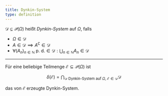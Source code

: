 ```yaml
---
title: Dynkin-System
type: definition
---
```


$\mathcal{D} \subseteq \mathcal{P}(\Omega)$ heißt *Dynkin-System* auf $\Omega$, falls
- $\Omega \in \mathcal{D}$
- $A \in \mathcal{D} \implies A^\complement \in \mathcal{D}$
- $\forall (A_n)_{n \in \mathbb{N}} \text{ p. d.} \in \mathcal{D} : \bigcup_{n \in \mathbb{N}} A_n \in \mathcal{D}$

---

Für eine beliebige Teilmenge $\mathcal{E} \subseteq \mathcal{P}(\Omega)$ ist

$$
	\delta(\mathcal{E}) = \bigcap_{\mathcal{D} \text{ Dynkin-System auf } \Omega, \ \mathcal{E} \in \mathcal{D}} \mathcal{D}
$$

das von $\mathcal{E}$ erzeugte Dynkin-System.